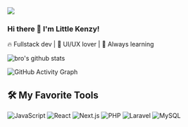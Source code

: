 <img src="https://capsule-render.vercel.app/api?type=waving&color=gradient&height=200&section=header&text=Welcome%20to%20My%20GitHub!&fontSize=40&animation=fadeIn" />

### Hi there 👋 I'm Little Kenzy!
🔥 Fullstack dev | 🎨 UI/UX lover | 🧠 Always learning


![bro's github stats](https://github-readme-stats.vercel.app/api?username=LittleKenzy&show_icons=true&theme=algolia)

![GitHub Activity Graph](https://github-readme-activity-graph.vercel.app/graph?username=LittleKenzy&theme=react-dark)

## 🛠️ My Favorite Tools

![JavaScript](https://img.shields.io/badge/-JavaScript-black?style=flat-square&logo=javascript)
![React](https://img.shields.io/badge/-React-black?style=flat-square&logo=react)
![Next.js](https://img.shields.io/badge/-Next.js-black?style=flat-square&logo=next.js)
![PHP](https://img.shields.io/badge/-PHP-777BB4?style=flat-square&logo=php&logoColor=white)
![Laravel](https://img.shields.io/badge/-Laravel-black?style=flat-square&logo=laravel)
![MySQL](https://img.shields.io/badge/-MySQL-black?style=flat-square&logo=mysql)
